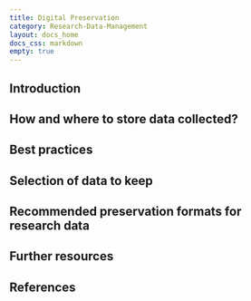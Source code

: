 ```yaml
---
title: Digital Preservation
category: Research-Data-Management
layout: docs_home
docs_css: markdown
empty: true
---
```

## Introduction

## How and where to store data collected?

## Best practices

## Selection of data to keep

## Recommended preservation formats for research data

## Further resources

## References
